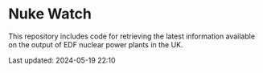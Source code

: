 # Nuke Watch

This repository includes code for retrieving the latest information available on the output of EDF nuclear power plants in the UK.

Last updated: 2024-05-19 22:10